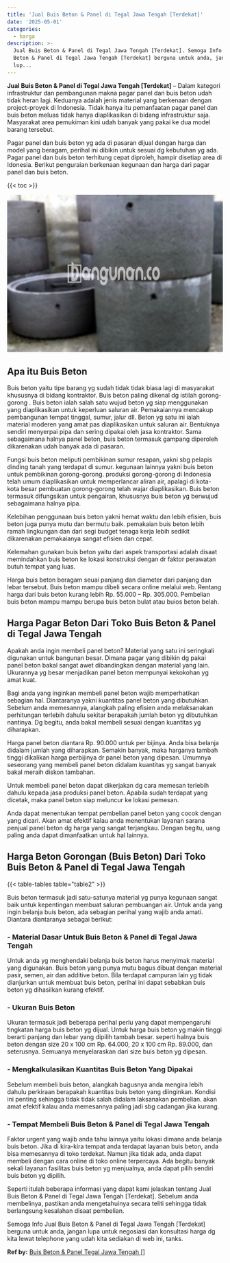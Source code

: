 ```yaml
---
title: 'Jual Buis Beton & Panel di Tegal Jawa Tengah [Terdekat]'
date: '2025-05-01'
categories:
  - harga
description: >-
  Jual Buis Beton & Panel di Tegal Jawa Tengah [Terdekat]. Semoga Info Jual Buis
  Beton & Panel di Tegal Jawa Tengah [Terdekat] berguna untuk anda, jangan
  lup...
---
```


**Jual Buis Beton & Panel di Tegal Jawa Tengah \[Terdekat\]** – Dalam kategori infrastruktur dan pembangunan makna pagar panel dan buis beton udah tidak heran lagi. Keduanya adalah jenis material yang berkenaan dengan project-proyek di Indonesia. Tidak hanya itu pemanfaatan pagar panel dan buis beton meluas tidak hanya diaplikasikan di bidang infrastruktur saja. Masyarakat area pemukiman kini udah banyak yang pakai ke dua model barang tersebut.

Pagar panel dan buis beton yg ada di pasaran dijual dengan harga dan model yang beragam, perihal ini dibikin untuk sesuai dg kebutuhan yg ada. Pagar panel dan buis beton terhitung cepat diproleh, hampir disetiap area di Idonesia. Berikut penguraian berkenaan kegunaan dan harga dari pagar panel dan buis beton.

{{< toc >}}

![Jual Buis Beton & Panel di Tegal Jawa Tengah [Terdekat]](/images/jual-panel-buis-beton-murah-42.png)

## Apa itu Buis Beton

Buis beton yaitu tipe barang yg sudah tidak tidak biasa lagi di masyarakat khususnya di bidang kontraktor. Buis beton paling dikenal dg istilah gorong-gorong . Buis beton ialah salah satu wujud beton yg siap menggunakan yang diaplikasikan untuk keperluan saluran air. Pemakaiannya mencakup pembangunan tempat tinggal, sumur, jalur dll. Beton yg satu ini ialah material moderen yang amat pas diaplikasikan untuk saluran air. Bentuknya sendiri menyerpai pipa dan sering dipakai oleh jasa kontraktor. Sama sebagaimana halnya panel beton, buis beton termasuk gampang diperoleh dikarenakan udah banyak ada di pasaran.

Fungsi buis beton meliputi pembikinan sumur resapan, yakni sbg pelapis dinding tanah yang terdapat di sumur. kegunaan lainnya yakni buis beton untuk pembikinan gorong-gorong. produksi gorong-gorong di Indonesia telah umum diaplikasikan untuk memperlancar aliran air, apalagi di kota-kota besar pembuatan gorong-gorong telah wajar diaplikasikan. Buis beton termasuk difungsikan untuk pengairan, khususnya buis beton yg berwujud sebagaimana halnya pipa.

Kelebihan penggunaan buis beton yakni hemat waktu dan lebih efisien, buis beton juga punya mutu dan bermutu baik. pemakaian buis beton lebih ramah lingkungan dan dari segi budget tenaga kerja lebih sedikit dikarenakan pemakaianya sangat efisien dan cepat.

Kelemahan gunakan buis beton yaitu dari aspek transportasi adalah disaat memindahkan buis beton ke lokasi konstruksi dengan dr faktor perawatan butuh tempat yang luas.

Harga buis beton beragam seuai panjang dan diameter dari panjang dan lebar tersebut. Buis beton mampu dibeli secara online melalui web. Rentang harga dari buis beton kurang lebih Rp. 55.000 – Rp. 305.000. Pembelian buis beton mampu mampu berupa buis beton bulat atau buios beton belah.

## Harga Pagar Beton Dari Toko Buis Beton & Panel di Tegal Jawa Tengah

Apakah anda ingin membeli panel beton? Material yang satu ini seringkali digunakan untuk bangunan besar. Dimana pagar yang dibikin dg pakai panel beton bakal sangat awet dibandingkan dengan material yang lain. Ukurannya yg besar menjadikan panel beton mempunyai kekokohan yg amat kuat.

Bagi anda yang inginkan membeli panel beton wajib memperhatikan sebagian hal. Diantaranya yakni kuantitas panel beton yang dibutuhkan. Sebelum anda memesannya, alangkah paling efisien anda melaksanakan perhitungan terlebih dahulu sekitar berapakah jumlah beton yg dibutuhkan nantinya. Dg begitu, anda bakal membeli sesuai dengan kuantitas yg diharapkan.

Harga panel beton diantara Rp. 90.000 untuk per bijinya. Anda bisa belanja didalam jumlah yang diharapkan. Semakin banyak, maka harganya tambah tinggi dikalikan harga perbijinya dr panel beton yang dipesan. Umumnya seseorang yang membeli panel beton didalam kuantitas yg sangat banyak bakal meraih diskon tambahan.

Untuk membeli panel beton dapat dikerjakan dg cara memesan terlebih dahulu kepada jasa produksi panel beton. Apabila sudah terdapat yang dicetak, maka panel beton siap meluncur ke lokasi pemesan.

Anda dapat menentukan tempat pembelian panel beton yang cocok dengan yang dicari. Akan amat efektif kalau anda menentukan layanan sarana penjual panel beton dg harga yang sangat terjangkau. Dengan begitu, uang paling anda dapat dimanfaatkan untuk hal lainnya.

## Harga Beton Gorongan (Buis Beton) Dari Toko Buis Beton & Panel di Tegal Jawa Tengah

{{< table-tables table="table2" >}}

Buis beton termasuk jadi satu-satunya material yg punya kegunaan sangat baik untuk kepentingan membuat saluran pembuangan air. Untuk anda yang ingin belanja buis beton, ada sebagian perihal yang wajib anda amati. Diantara diantaranya sebagai berikut:

### \- Material Dasar Untuk Buis Beton & Panel di Tegal Jawa Tengah

Untuk anda yg menghendaki belanja buis beton harus menyimak material yang digunakan. Buis beton yang punya mutu bagus dibuat dengan material pasir, semen, air dan additive beton. Bila terdapat campuran lain yg tidak dianjurkan untuk membuat buis beton, perihal ini dapat sebabkan buis beton yg dihasilkan kurang efektif.

### \- Ukuran Buis Beton

Ukuran termasuk jadi beberapa perihal perlu yang dapat mempengaruhi tingkatan harga buis beton yg dijual. Untuk harga buis beton yg makin tinggi berarti panjang dan lebar yang dipilih tambah besar. seperti halnya buis beton dengan size 20 x 100 cm Rp. 64.000, 20 x 100 cm Rp. 89.000, dan seterusnya. Semuanya menyelaraskan dari size buis beton yg dipesan.

### \- Mengkalkulasikan Kuantitas Buis Beton Yang Dipakai

Sebelum membeli buis beton, alangkah bagusnya anda mengira lebih dahulu perkiraan berapakah kuantitas buis beton yang diinginkan. Kondisi ini penting sehingga tidak tidak salah didalam laksanakan pembelian. akan amat efektif kalau anda memesannya paling jadi sbg cadangan jika kurang.

### \- Tempat Membeli Buis Beton & Panel di Tegal Jawa Tengah

Faktor urgent yang wajib anda tahu lainnya yaitu lokasi dimana anda belanja buis beton. Jika di kira-kira tempat anda terdapat layanan buis beton, anda bisa memesannya di toko terdekat. Namun jika tidak ada, anda dapat membeli dengan cara online di toko online terpercaya. Ada begitu banyak sekali layanan fasilitas buis beton yg menjualnya, anda dapat pilih sendiri buis beton yg dipilih.

Seperti itulah beberapa informasi yang dapat kami jelaskan tentang Jual Buis Beton & Panel di Tegal Jawa Tengah \[Terdekat\]. Sebelum anda membelinya, pastikan anda mengetahuinya secara teliti sehingga tidak berlangsung kesalahan disaat pembelian.

Semoga Info Jual Buis Beton & Panel di Tegal Jawa Tengah \[Terdekat\] berguna untuk anda, jangan lupa untuk negosiasi dan konsultasi harga dg kita lewat telephone yang udah kita sediakan di web ini, tanks.

**Ref by:** [Buis Beton & Panel Tegal Jawa Tengah []](https://id.wikipedia.org/wiki/Buis)
